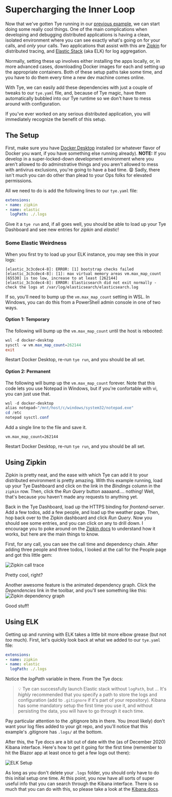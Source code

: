 # Supercharging the Inner Loop
Now that we've gotten Tye running in our [previous example](../tye-talk-05-tye-ahoy), we can start doing some really cool things.  One of the main complications when developing and debugging distributed applications is having a clean, isolated environment where you can see exactly what's going on for your calls, and *only* your calls.  Two applications that assist with this are [Zipkin](https://zipkin.io/) for distributed tracing, and [Elastic Stack](https://www.elastic.co/elastic-stack) (aka ELK) for log aggregation.

Normally, setting these up involves either installing the apps locally, or, in more advanced cases, downloading Docker images for each and setting up the appropriate containers.  Both of these setup paths take some time, and you have to do them every time a new dev machine comes online.

With Tye, we can easily add these dependencies with just a couple of tweaks to our `tye.yaml` file, and, because of Tye magic, have them automatically bubbled into our Tye runtime so we don't have to mess around with configuration.

If you've ever worked on any serious distributed application, you will immediately recognize the benefit of this setup.

## The Setup
First, make sure you have [Docker Desktop](https://www.docker.com/products/docker-desktop) installed (or whatever flavor of Docker you want, if you have something else running already).  **NOTE:** If you develop in a super-locked-down development environment where you aren't allowed to do adminstrative things and you aren't allowed to mess with antivirus exclusions, you're going to have a bad time. :anguished:  Sadly, there isn't much you can do other than plead to your Ops folks for elevated permissions.

All we need to do is add the following lines to our `tye.yaml` file:
```yaml
extensions:
- name: zipkin
- name: elastic
  logPath: ./.logs
```

Give it a `tye run` and, if all goes well, you should be able to load up your Tye Dashboard and see new entries for *zipkin* and *elastic*!

### Some Elastic Weirdness
When you first try to load up your ELK instance, you may see this in your logs:
```
[elastic_3c3cdec4-8]: ERROR: [1] bootstrap checks failed
[elastic_3c3cdec4-8]: [1]: max virtual memory areas vm.max_map_count [65530] is too low, increase to at least [262144]
[elastic_3c3cdec4-8]: ERROR: Elasticsearch did not exit normally - check the logs at /var/log/elasticsearch/elasticsearch.log
```

If so, you'll need to bump up the `vm.max_map_count` setting in WSL.  In Windows, you can do this from a PowerShell admin console in one of two ways.

#### Option 1: Temporary
The following will bump up the `vm.max_map_count` until the host is rebooted:

```powershell
wsl -d docker-desktop
sysctl -w vm.max_map_count=262144
exit
```

Restart Docker Desktop, re-run `tye run`, and you should be all set.

#### Option 2: Permanent
The following will bump up the `vm.max_map_count` forever.  Note that this code lets you use Notepad in Windows, but if you're confortable with vi, you can just use that.

```powershell
wsl -d docker-desktop
alias notepad="/mnt/host/c/windows/system32/notepad.exe"
cd /etc
notepad sysctl.conf
```

Add a single line to the file and save it.

```text
vm.max_map_count=262144
```

Restart Docker Desktop, re-run `tye run`, and you should be all set.

## Using Zipkin
Zipkin is pretty neat, and the ease with which Tye can add it to your distributed environment is pretty amazing.  With this example running, load up your Tye Dashboard and click on the link in the *Bindings* column in the `zipkin` row.  Then, click the *Run Query* button aaaaand.... nothing!  Well, that's because you haven't made any requests to anything yet.

Back in the Tye Dashboard, load up the HTTPS binding for *frontend-server*.  Add a few todos, add a few people, and load up the weather page.  Then, hop back over to the Zipkin dashboard and click *Run Query*.  Now you should see some entries, and you can click on any to drill down.  I encourage you to poke around on the [Zipkin docs](https://zipkin.io/) to understand how it works, but here are the main things to know.

First, for any call, you can see the call time and dependency chain.  After adding three people and three todos, I looked at the call for the People page and got this little gem:

![Zipkin call trace](https://i.imgur.com/nX4EUrM.png)

Pretty cool, right?

Another awesome feature is the animated dependency graph.  Click the *Dependencies* link in the toolbar, and you'll see something like this:
![Zipkin dependency graph](https://i.imgur.com/WtwRj02.gif)

Good stuff!

## Using ELK
Getting up and running with ELK takes a little bit more elbow grease (but not *too* much).  First, let's quickly look back at what we added to our `tye.yaml` file:
```yaml
extensions:
- name: zipkin
- name: elastic
  logPath: ./.logs
```
Notice the *logPath* variable in there.  From the Tye docs:

> :bulb: Tye can successfully launch Elastic stack without `logPath`, but ... It's *highly* recommended that you specify a path to store the logs and configuration (add to `.gitignore` if it's part of your repository). Kibana has some mandatory setup the first time you use it, and without persisting the data, you will have to go through it each time.

Pay particular attention to the .gitignore bits in there.  You (most likely) don't want your log files added to your git repo, and you'll notice that this example's .gitignore has `.logs/` at the bottom.

After this, the Tye docs are a bit out of date with the (as of December 2020) Kibana interface.  Here's how to get it going for the first time (remember to hit the Blazor app at least once to get a few logs out there):

![ELK Setup](https://i.imgur.com/d0p1Q0p.gif)

As long as you don't delete your `.logs` folder, you should only have to do this initial setup one time.  At this point, you now have all sorts of super useful info that you can search through the Kibana interface.  There is so much that you can do with this, so please take a look at the [Kibana docs](https://www.elastic.co/guide/en/kibana/current/introduction.html).

